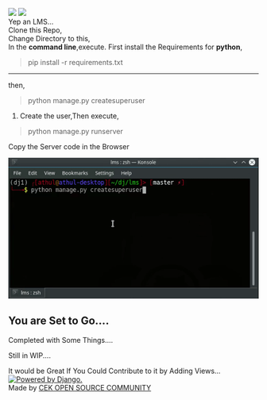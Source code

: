 ![](https://img.shields.io/badge/PRs%20-Welcome-green.svg)
![](https://img.shields.io/badge/Created%20With%20%E2%9D%A4%EF%B8%8F-CEK%20Open%20Source%20Community-green.svg)    
Yep an LMS...  
Clone this Repo,  
Change Directory to this,  
In the **command line**,execute. 
First install the Requirements for **python**,
>pip install -r requirements.txt
----------  
 then,
>python manage.py createsuperuser  

1. Create the user,Then execute,  

>python manage.py runserver   

Copy the Server code in the Browser   

![](/assets/ezgif.com-video-to-gif.gif)   

## You are Set to Go....

Completed with Some Things....

Still in WIP....     

It would be Great If You Could Contribute to it by Adding Views...   
<a href="http://www.djangoproject.com/"><img src="https://www.djangoproject.com/m/img/badges/djangopowered126x54.gif" border="0" alt="Powered by Django." title="Powered by Django." /></a>   
Made by [CEK OPEN SOURCE COMMUNITY](https://github.com/cek-open-source-club)

